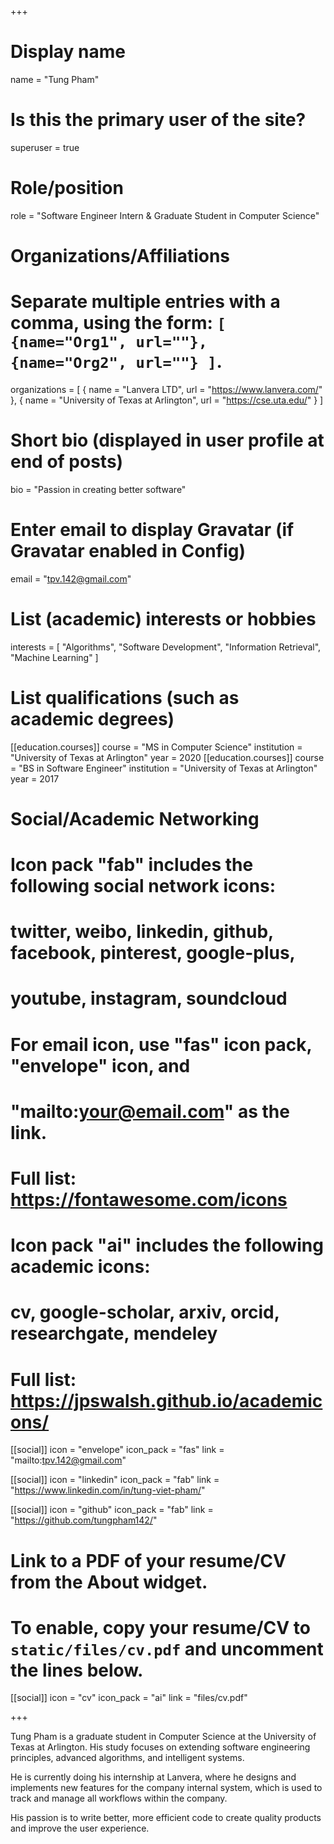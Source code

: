 +++
# Display name
name = "Tung Pham"

# Is this the primary user of the site?
superuser = true

# Role/position
role = "Software Engineer Intern & Graduate Student in Computer Science"

# Organizations/Affiliations
#   Separate multiple entries with a comma, using the form: `[ {name="Org1", url=""}, {name="Org2", url=""} ]`.
organizations = [ { name = "Lanvera LTD", url = "https://www.lanvera.com/" }, { name = "University of Texas at Arlington", url = "https://cse.uta.edu/" } ]

# Short bio (displayed in user profile at end of posts)
bio = "Passion in creating better software"

# Enter email to display Gravatar (if Gravatar enabled in Config)
email = "tpv.142@gmail.com"

# List (academic) interests or hobbies
interests = [
  "Algorithms",
  "Software Development",
  "Information Retrieval",
  "Machine Learning"
]

# List qualifications (such as academic degrees)
[[education.courses]]
  course = "MS in Computer Science"
  institution = "University of Texas at Arlington"
  year = 2020
[[education.courses]]
  course = "BS in Software Engineer"
  institution = "University of Texas at Arlington"
  year = 2017

# Social/Academic Networking
#
# Icon pack "fab" includes the following social network icons:
#
#   twitter, weibo, linkedin, github, facebook, pinterest, google-plus,
#   youtube, instagram, soundcloud
#
#   For email icon, use "fas" icon pack, "envelope" icon, and
#   "mailto:your@email.com" as the link.
#
#   Full list: https://fontawesome.com/icons
#
# Icon pack "ai" includes the following academic icons:
#
#   cv, google-scholar, arxiv, orcid, researchgate, mendeley
#
#   Full list: https://jpswalsh.github.io/academicons/

[[social]]
  icon = "envelope"
  icon_pack = "fas"
  link = "mailto:tpv.142@gmail.com" 

[[social]]
  icon = "linkedin"
  icon_pack = "fab"
  link = "https://www.linkedin.com/in/tung-viet-pham/"
  
[[social]]
  icon = "github"
  icon_pack = "fab"
  link = "https://github.com/tungpham142/"

# Link to a PDF of your resume/CV from the About widget.
# To enable, copy your resume/CV to `static/files/cv.pdf` and uncomment the lines below.
 [[social]]
   icon = "cv"
   icon_pack = "ai"
   link = "files/cv.pdf"

+++

Tung Pham is a graduate student in Computer Science at the University of Texas at Arlington. His study focuses on extending software engineering principles, advanced algorithms, and intelligent systems.

He is currently doing his internship at Lanvera, where he designs and implements new features for the company internal system, which is used to track and manage all workflows within the company.

His passion is to write better, more efficient code to create quality products and improve the user experience.
